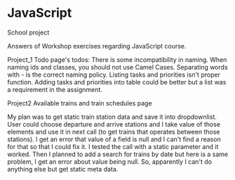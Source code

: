 # JavaScript

School project

Answers of Workshop exercises regarding JavaScript course.

Project_1 Todo page's todos:
There is some incompatibility in naming. When naming ids and classes, you should not use Camel Cases. Separating words with - is the correct naming policy.
Listing tasks and priorities isn't proper function. Adding tasks and priorities into table could be better but a list was a requirement in the assignment.

Project2 Available trains and train schedules page

My plan was to get static train station data and save it into dropdownlist. User could choose departure and arrive stations and I take value of those elements and use it in next call (to get trains that operates between those stations). I get an error that value of a field is null and I can't find a reason for that so that I could fix it. I tested the call with a static parameter and it worked. Then I planned to add a search for trains by date but here is a same problem, I get an error about value being null. So, apparently I can't do anything else but get static meta data.
